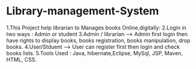 # Library-management-System

1.This Project help librarian to Manages books Online,digitally:
2.Login in two ways : Admin or student
3.Admin / librarian --> Admin first login then have rights to display books, books registration, books manipulation, drop books.
4.User/Stduent --> User can register first then login and check books lists. 
5.Tools Used : Java, hibernate,Eclipse, MySql, JSP, Maven, HTML, CSS.

